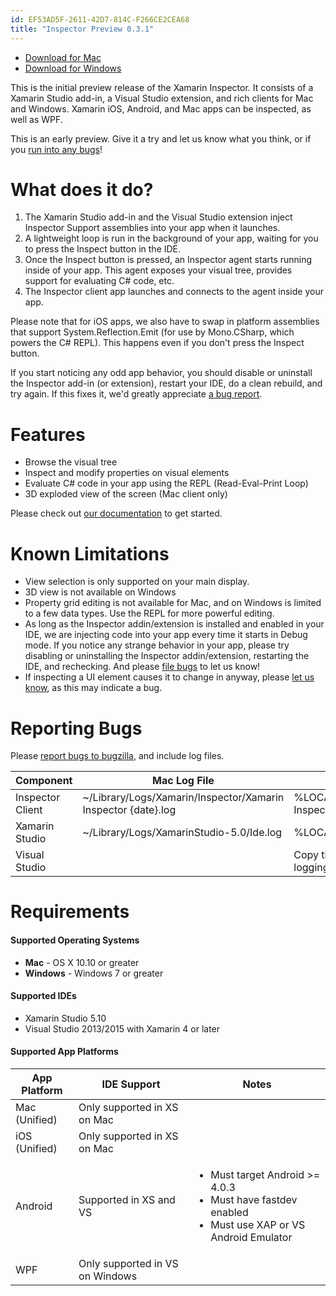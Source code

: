 ```yaml
---
id: EF53AD5F-2611-42D7-814C-F266CE2CEA68
title: "Inspector Preview 0.3.1"
---
```


* [Download for Mac](https://download.xamarin.com/inspector/XamarinInspector-0.3.2.1.pkg)
* [Download for Windows](https://download.xamarin.com/inspector/XamarinInspector.0.3.2.1.msi)

This is the initial preview release of the Xamarin Inspector. It
consists of a Xamarin Studio add-in, a Visual Studio extension, and rich clients
for Mac and Windows. Xamarin iOS, Android, and Mac apps can be inspected,
as well as WPF.

This is an early preview. Give it a try and let us know what you think, or if
you [run into any bugs][bugs]!

# What does it do?

1. The Xamarin Studio add-in and the Visual Studio extension inject Inspector
   Support assemblies into your app when it launches.
2. A lightweight loop is run in the background of your app, waiting for you to
   press the Inspect button in the IDE.
3. Once the Inspect button is pressed, an Inspector agent starts running inside
   of your app. This agent exposes your visual tree, provides support for
   evaluating C# code, etc.
4. The Inspector client app launches and connects to the agent inside your app.

Please note that for iOS apps, we also have to swap in platform assemblies that
support System.Reflection.Emit (for use by Mono.CSharp, which powers the C#
REPL). This happens even if you don't press the Inspect button.

If you start noticing any odd app behavior, you should disable or uninstall
the Inspector add-in (or extension), restart your IDE, do a clean rebuild, and
try again. If this fixes it, we'd greatly appreciate
[a bug report][bugs].

# Features

* Browse the visual tree
* Inspect and modify properties on visual elements
* Evaluate C# code in your app using the REPL (Read-Eval-Print Loop)
* 3D exploded view of the screen (Mac client only)

Please check out
[our documentation](https://developer.xamarin.com/guides/cross-platform/inspector/)
to get started.

# Known Limitations

* View selection is only supported on your main display.
* 3D view is not available on Windows
* Property grid editing is not available for Mac, and on Windows is limited to
  a few data types. Use the REPL for more powerful editing.
* As long as the Inspector addin/extension is installed and enabled in your IDE,
  we are injecting code into your app every time it starts in Debug mode. If you
  notice any strange behavior in your app, please try disabling or uninstalling
  the Inspector addin/extension, restarting the IDE, and rechecking. And please
  [file bugs][bugs] to let us know!
* If inspecting a UI element causes it to change in anyway, please
  [let us know][bugs], as this may indicate a bug.

# Reporting Bugs

Please [report bugs to bugzilla][bugs], and include log files.

<table>
<thead>
  <tr>
    <th>Component</th>
    <th>Mac Log File</th>
    <th>Windows Log File</th>
  </tr>
</thead>
<tbody>
  <tr>
    <td>Inspector Client</td>
    <td>~/Library/Logs/Xamarin/Inspector/Xamarin Inspector {date}.log
</td>
    <td>%LOCALAPPDATA%\Xamarin\Inspector\logs\Xamarin Inspector {date}.log</td>
  </tr>
  <tr>
    <td>Xamarin Studio</td>
    <td>~/Library/Logs/XamarinStudio-5.0/Ide.log</td>
    <td>%LOCALAPPDATA%\XamarinStudio-5.0\Ide.log</td>
  </tr>
  <tr>
    <td>Visual Studio</td>
    <td/>
    <td>Copy the contents of the Output pane (proper logging will be added
      in a future release)</td>
  </tr>
</tbody>
</table>

# Requirements

#### Supported Operating Systems

* **Mac** - OS X 10.10 or greater
* **Windows** - Windows 7 or greater

#### Supported IDEs

* Xamarin Studio 5.10
* Visual Studio 2013/2015 with Xamarin 4 or later

#### Supported App Platforms

<table>
<thead>
  <tr>
    <th>App Platform</th>
    <th>IDE Support</th>
    <th>Notes</th>
  </tr>
</thead>
<tbody>
  <tr>
    <td>Mac (Unified)</td>
    <td>Only supported in XS on Mac</td>
    <td></td>
  </tr>
  <tr>
    <td>iOS (Unified)</td>
    <td>Only supported in XS on Mac</td>
    <td/>
  </tr>
  <tr>
    <td>Android</td>
    <td>Supported in XS and VS</td>
    <td>
      <ul>
        <li>Must target Android >= 4.0.3</li>
        <li>Must have fastdev enabled</li>
        <li>Must use XAP or VS Android Emulator</li>
      </ul>
    </td>
  </tr>
  <tr>
    <td>WPF</td>
    <td>Only supported in VS on Windows</td>
    <td/>
  </tr>
</tbody>
</table>

[bugs]: https://bugzilla.xamarin.com/enter_bug.cgi?product=Workbooks%20%26%20Inspector

